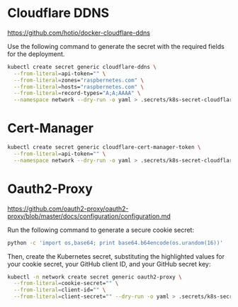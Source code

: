 # Cloudflare DDNS

https://github.com/hotio/docker-cloudflare-ddns

Use the following command to generate the secret with the required fields for the deployment.

```bash
kubectl create secret generic cloudflare-ddns \
  --from-literal=api-token="" \
  --from-literal=zones="raspbernetes.com" \
  --from-literal=hosts="raspbernetes.com" \
  --from-literal=record-types="A;A;AAAA" \
  --namespace network --dry-run -o yaml > .secrets/k8s-secret-cloudflare-ddns.yaml
```

# Cert-Manager

```bash
kubectl create secret generic cloudflare-cert-manager-token \
  --from-literal=api-token="" \
  --namespace network --dry-run -o yaml > .secrets/k8s-secret-cloudflare-cert-manager-token.yaml
```

# Oauth2-Proxy

https://github.com/oauth2-proxy/oauth2-proxy/blob/master/docs/configuration/configuration.md

Run the following command to generate a secure cookie secret:

```bash
python -c 'import os,base64; print base64.b64encode(os.urandom(16))'
```

Then, create the Kubernetes secret, substituting the highlighted values for your cookie secret, your GitHub client ID, and your GitHub secret key:

```bash
kubectl -n network create secret generic oauth2-proxy \
  --from-literal=cookie-secret="" \
  --from-literal=client-id="" \
  --from-literal=client-secret="" --dry-run -o yaml > .secrets/k8s-secret-github-oauth2.yaml
```
